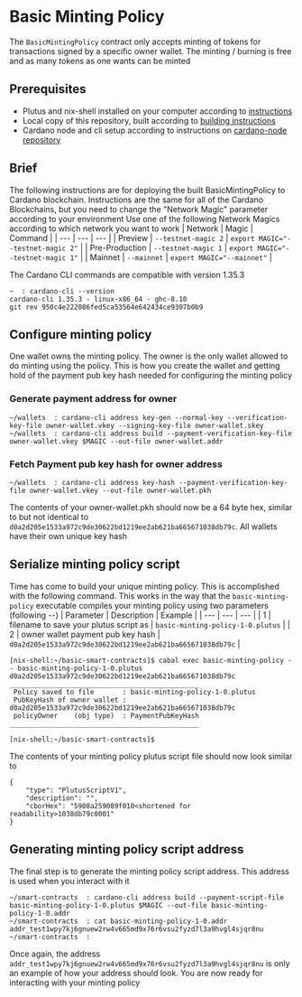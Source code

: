 # Basic Minting Policy
The `BasicMintingPolicy` contract only accepts minting of tokens for transactions signed by a specific owner wallet. The minting / burning is free and as many tokens as one wants can be minted

## Prerequisites
- Plutus and nix-shell installed on your computer according to [instructions](installing-plutus.md)
- Local copy of this repository, built according to [building instructions](building-the-basic-smart-contracts-repo.md)
- Cardano node and cli setup according to instructions on [cardano-node repository](https://github.com/input-output-hk/cardano-node)

## Brief
The following instructions are for deploying the built BasicMintingPolicy to Cardano blockchain.
Instructions are the same for all of the Cardano Blockchains, but you need to change the
"Network Magic" parameter according to your environment
Use one of the following Network Magics according to which network you want to work
| Network | Magic | Command |
| --- | --- | --- |
| Preview | `--testnet-magic 2` | `export MAGIC="--testnet-magic 2"` |
| Pre-Production | `--testnet-magic 1` | `export MAGIC="--testnet-magic 1"` |
| Mainnet | `--mainnet` | `export MAGIC="--mainnet"` |

The Cardano CLI commands are compatible with version 1.35.3
```
~  : cardano-cli --version
cardano-cli 1.35.3 - linux-x86_64 - ghc-8.10
git rev 950c4e222086fed5ca53564e642434ce9307b0b9
```

## Configure minting policy
One wallet owns the minting policy. The owner is the only wallet allowed to do minting using the policy. This is how you create the wallet and getting hold of the payment pub key hash needed for configuring the minting policy

### Generate payment address for owner
```
~/wallets  : cardano-cli address key-gen --normal-key --verification-key-file owner-wallet.vkey --signing-key-file owner-wallet.skey
~/wallets  : cardano-cli address build --payment-verification-key-file owner-wallet.vkey $MAGIC --out-file owner-wallet.addr
```

### Fetch Payment pub key hash for owner address
```
~/wallets  : cardano-cli address key-hash --payment-verification-key-file owner-wallet.vkey --out-file owner-wallet.pkh
```

The contents of your owner-wallet.pkh should now be a 64 byte hex, similar to but not identical to `d0a2d205e1533a972c9de30622bd1219ee2ab621ba665671038db79c`. 
All wallets have their own unique key hash

## Serialize minting policy script
Time has come to build your unique minting policy. This is accomplished with the following command.
This works in the way that the `basic-minting-policy` executable compiles your minting policy using two parameters (following --)
| Parameter | Description | Example |
| --- | --- | --- |
| 1 | filename to save your plutus script as | `basic-minting-policy-1-0.plutus` |
| 2 | owner wallet payment pub key hash | `d0a2d205e1533a972c9de30622bd1219ee2ab621ba665671038db79c` | 

```
[nix-shell:~/basic-smart-contracts]$ cabal exec basic-minting-policy -- basic-minting-policy-1-0.plutus d0a2d205e1533a972c9de30622bd1219ee2ab621ba665671038db79c
_______________________________________________
 Policy saved to file       : basic-minting-policy-1-0.plutus
 PubKeyHash of owner wallet : d0a2d205e1533a972c9de30622bd1219ee2ab621ba665671038db79c
 policyOwner    (obj type)  : PaymentPubKeyHash
_______________________________________________

[nix-shell:~/basic-smart-contracts]$ 
```
The contents of your minting policy plutus script file should now look similar to
```
{
    "type": "PlutusScriptV1",
    "description": "",
    "cborHex": "5908a259089f010<shortened for readability>1038db79c0001"
}
```

## Generating minting policy script address
The final step is to generate the minting policy script address. This address is used when you interact with it

```
~/smart-contracts  : cardano-cli address build --payment-script-file basic-minting-policy-1-0.plutus $MAGIC --out-file basic-minting-policy-1-0.addr
~/smart-contracts  : cat basic-minting-policy-1-0.addr 
addr_test1wpy7kj6gnuew2rw4v665md9x76r6vsu2fyzd7l3a9hvgl4sjqr8nu
~/smart-contracts  : 
```
Once again, the address `addr_test1wpy7kj6gnuew2rw4v665md9x76r6vsu2fyzd7l3a9hvgl4sjqr8nu` is only an example of how your address should look.
You are now ready for interacting with your minting policy
